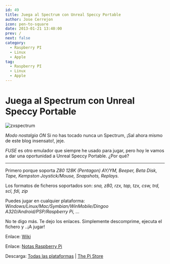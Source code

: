 ```yaml
---
id: 49
title: Juega al Spectrum con Unreal Speccy Portable
author: Jose Cerrejon
icon: pen-to-square
date: 2013-01-21 13:40:00
prev: /
next: false
category:
  - Raspberry PI
  - Linux
  - Apple
tag:
  - Raspberry PI
  - Linux
  - Apple
---
```


# Juega al Spectrum con Unreal Speccy Portable

![zxspectrum](/images/spectrum_01.jpg)

*Modo nostalgia ON*
Si no has tocado nunca un Spectrum, ¡Sal ahora mismo de este blog insensato!, jeje.

*FUSE* es otro emulador que siempre he usado para jugar, pero hoy le vamos a dar una oportunidad a Unreal Speccy Portable. ¿Por qué?

- - -

Primero porque soporta *Z80 128K (Pentagon) AY/YM, Beeper, Beta Disk, Tape, Kempston Joystick/Mouse, Snapshots, Replays.*

Los formatos de ficheros soportados son: *sna, z80, rzx, tap, tzx, csw, trd, scl, fdi, zip*

Puedes jugar en cualquier plataforma: *Windows/Linux/Mac/Symbian/WinMobile/Dingoo A320/Android/PSP/Raspberry Pi, ...*

No te digo más. Te dejo los enlaces. Simplemente descomprime, ejecuta el fichero y ..¡A jugar!

Enlace: [Wiki](http://code.google.com/p/unrealspeccyp/wiki/readme)

Enlace: [Notas Raspberry Pi](http://code.google.com/p/unrealspeccyp/wiki/readme_rpi)

Descarga: [Todas las plataformas](http://code.google.com/p/unrealspeccyp/downloads/list) | [The Pi Store](http://store.raspberrypi.com/projects/unreal_speccy_portable)
